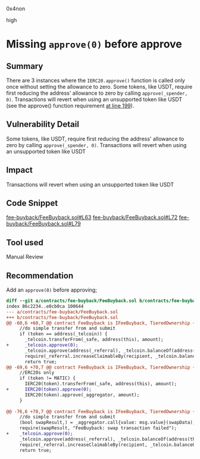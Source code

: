 0x4non

high

# Missing `approve(0)` before approve

## Summary
There are 3 instances where the `IERC20.approve()` function is called only once without setting the allowance to zero. Some tokens, like USDT, require first reducing the address' allowance to zero by calling `approve(_spender, 0)`. Transactions will revert when using an unsupported token like USDT (see the approve() function requirement [at line 199](https://etherscan.io/address/0xdac17f958d2ee523a2206206994597c13d831ec7#code)).

## Vulnerability Detail
Some tokens, like USDT, require first reducing the address' allowance to zero by calling `approve(_spender, 0)`. Transactions will revert when using an unsupported token like USDT

## Impact
Transactions will revert when using an unsupported token like USDT

## Code Snippet
[fee-buyback/FeeBuyback.sol#L63](https://github.com/sherlock-audit/2022-11-telcoin/blob/main/contracts/fee-buyback/FeeBuyback.sol#L63)
[fee-buyback/FeeBuyback.sol#L72](https://github.com/sherlock-audit/2022-11-telcoin/blob/main/contracts/fee-buyback/FeeBuyback.sol#L72)
[fee-buyback/FeeBuyback.sol#L79](https://github.com/sherlock-audit/2022-11-telcoin/blob/main/contracts/fee-buyback/FeeBuyback.sol#L79)

## Tool used
Manual Review

## Recommendation
Add an `approve(0)` before approving;
```diff
diff --git a/contracts/fee-buyback/FeeBuyback.sol b/contracts/fee-buyback/FeeBuyback.sol
index 86c2234..e0cb0ca 100644
--- a/contracts/fee-buyback/FeeBuyback.sol
+++ b/contracts/fee-buyback/FeeBuyback.sol
@@ -60,6 +60,7 @@ contract FeeBuyback is IFeeBuyback, TieredOwnership {
     //do simple transfer from and submit
     if (token == address(_telcoin)) {
       _telcoin.transferFrom(_safe, address(this), amount);
+      _telcoin.approve(0);
       _telcoin.approve(address(_referral), _telcoin.balanceOf(address(this)));
       require(_referral.increaseClaimableBy(recipient, _telcoin.balanceOf(address(this))), "FeeBuyback: balance was not adjusted");
       return true;
@@ -69,6 +70,7 @@ contract FeeBuyback is IFeeBuyback, TieredOwnership {
     //ERC20s only
     if (token != MATIC) {
       IERC20(token).transferFrom(_safe, address(this), amount);
+      IERC20(token).approve(0);
       IERC20(token).approve(_aggregator, amount);
     }
 
@@ -76,6 +78,7 @@ contract FeeBuyback is IFeeBuyback, TieredOwnership {
     //do simple transfer from and submit
     (bool swapResult,) = _aggregator.call{value: msg.value}(swapData);
     require(swapResult, "FeeBuyback: swap transaction failed");
+    _telcoin.approve(0);
     _telcoin.approve(address(_referral), _telcoin.balanceOf(address(this)));
     require(_referral.increaseClaimableBy(recipient, _telcoin.balanceOf(address(this))), "FeeBuyback: balance was not adjusted");
     return true;
```
